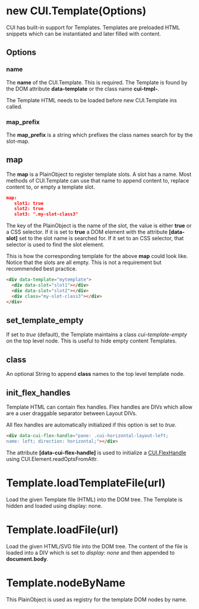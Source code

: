 # new CUI.Template(Options)

CUI has built-in support for Templates. Templates are preloaded HTML snippets which can be instantiated and later filled with content.

## Options

### name

The **name** of the CUI.Template. This is required. The Template is found by the DOM attribute **data-template** or the class name **cui-tmpl-<name>**.

The Template HTML needs to be loaded before new CUI.Template ins called.

### map_prefix

The **map_prefix** is a string which prefixes the class names search for by the slot-map.

## map

The **map** is a PlainObject to register template slots. A slot has a name. Most methods of CUI.Template can use that name to append content to, replace content to, or empty a template slot.

```json
map:
   slot1: true
   slot2: true
   slot3: ".my-slot-class3"
```

The key of the PlainObject is the name of the slot, the value is either **true** or a CSS selector. If it is set to **true** a DOM element with the attribute **[data-slot]** set to the slot name is searched for. If it set to an CSS selector, that selector is used to find the slot element.

This is how the corresponding template for the above **map** could look like. Notice that the slots are all empty. This is not a requirement but recommended best practice.

```html
<div data-template="mytemplate">
  <div data-slot="slot1"></div>
  <div data-slot="slot2"></div>  
  <div class="my-slot-class3"></div>
</div>
```

## set_template_empty

If set to _true_ (default), the Template maintains a class _cui-template-empty_ on the top level node. This is useful to hide empty content Templates.

## class

An optional String to append **class** names to the top level template node.

## init_flex_handles

Template HTML can contain flex handles. Flex handles are DIVs which allow are a user draggable separator between Layout DIVs.

All flex handles are automatically initialized if this option is set to _true_.

```html
<div data-cui-flex-handle="pane: .cui-horizontal-layout-left;
name: left; direction: horizontal;"></div>
```

The attribute **[data-cui-flex-handle]** is used to initialize a [CUI.FlexHandle](flexHandle.md) using CUI.Element.readOptsFromAttr.


# Template.loadTemplateFile(url)

Load the given Template file (HTML) into the DOM tree. The Template is hidden and loaded using display: none.

# Template.loadFile(url)

Load the given HTML/SVG file into the DOM tree. The content of the file is loaded into a DIV which is set to _display: none_ and then appended to **document.body**.

# Template.nodeByName

This PlainObject is used as registry for the template DOM nodes by name.




